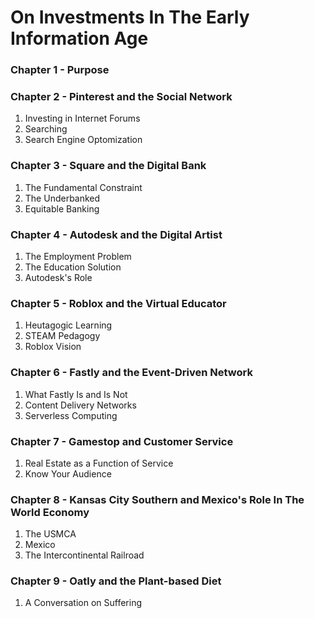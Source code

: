 # On Investments In The Early Information Age

### Chapter 1 - Purpose

### Chapter 2 - Pinterest and the Social Network
1. Investing in Internet Forums
2. Searching
3. Search Engine Optomization

### Chapter 3 - Square and the Digital Bank
1. The Fundamental Constraint
2. The Underbanked
3. Equitable Banking

### Chapter 4 - Autodesk and the Digital Artist
1. The Employment Problem
2. The Education Solution
3. Autodesk's Role

### Chapter 5 - Roblox and the Virtual Educator
1. Heutagogic Learning
2. STEAM Pedagogy
3. Roblox Vision

### Chapter 6 - Fastly and the Event-Driven Network
1. What Fastly Is and Is Not
2. Content Delivery Networks
3. Serverless Computing

### Chapter 7 - Gamestop and Customer Service
1. Real Estate as a Function of Service
2. Know Your Audience

### Chapter 8 - Kansas City Southern and Mexico's Role In The World Economy
1. The USMCA
2. Mexico
3. The Intercontinental Railroad

### Chapter 9 - Oatly and the Plant-based Diet
1. A Conversation on Suffering



